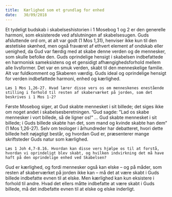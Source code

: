 ```yaml
---
title:  Kærlighed som et grundlag for enhed
date:   30/09/2018
---
```


Et tydeligt budskab i skabelseshistorien i 1 Mosebog 1 og 2 er den generelle harmoni, som eksisterede ved afslutningen af skabelsesugen. Guds afsluttende ord om, at alt var godt (1 Mos 1,31), henviser ikke kun til den æstetiske skønhed, men også fraværet af ethvert element af ondskab eller uenighed, da Gud var færdig med at skabe denne verden og de mennesker, som skulle befolke den. Guds oprindelige hensigt i skabelsen indbefattede en harmonisk sameksistens og et gensidigt afhængighedsforhold mellem alle livsformer. Det
var en smuk verden, skabt til den menneskelige familie. Alt var fuldkomment og Skaberen værdig. Guds ideal og oprindelige hensigt for verden indbefattede harmoni, enhed og kærlighed.

`Læs 1 Mos 1,26-27. Hvad lærer disse vers os om menneskenes enestående stilling i forhold til resten af skaberværket på jorden, som det beskrives i 1 Mos 1-2?`

Første Mosebog siger, at Gud skabte mennesket i sit billede; det siges ikke om noget andet i skabelsesberetningen. ”Gud sagde: ”Lad os skabe mennesker i vort billede, så de ligner os!“ … Gud skabte mennesket i sit billede; i Guds billede skabte han det, som mand og kvinde skabte han dem“ (1 Mos 1,26-27). Selv om teologer i århundreder har debatteret, hvori dette billede helt nøjagtigt består, og hvordan Gud er, præsenterer mange skriftsteder Guds natur som kærlighed.

`Læs 1 Joh 4,7-8.16. Hvordan kan disse vers hjælpe os til at forstå, hvordan vi oprindeligt blev skabt, og hvilken indvirkning det må have haft på den oprindelige enhed ved Skabelsen?`

Gud er kærlighed, og fordi mennesker også kan elske – og på måder, som resten af skaberværket på jorden ikke kan – må det at være skabt i Guds billede indbefatte evnen til at elske. Men kærlighed kan kun eksistere i forhold til andre. Hvad det ellers måtte indbefatte at være skabt i Guds billede, må det indbefatte evnen til at elske og elske inderligt.
